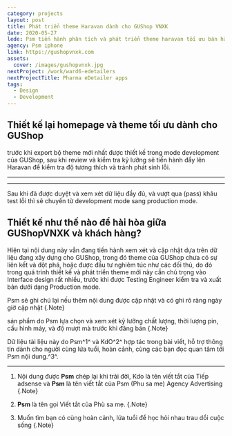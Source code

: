```yaml
---
category: projects
layout: post
title: Phát triển theme Haravan dành cho GUShop VNXK
date: 2020-05-27
lede: Psm tiến hành phân tích và phát triển theme haravan tối ưu bán hàng dành cho lĩnh vực thời trang gắn bó với thương hiệu GUShop VNXK.
agency: Psm iphone
link: https://gushopvnxk.com
assets:
  cover: /images/gushopvnxk.jpg
nextProject: /work/ward6-edetailers
nextProjectTitle: Pharma eDetailer apps
tags:
  - Design
  - Development
---
```


## Thiết kế lại homepage và theme tối ưu dành cho GUShop

trước khi export bộ theme mới nhất được thiết kế trong mode development của GUShop, sau khi review và kiểm tra kỹ lưỡng sẽ tiến hành đẩy lên Haravan để kiểm tra độ tương thích và tránh phát sinh lỗi.


---
<PostButton link="https://gushopvnxk.com" label="Truy cập vào GUShop VNXK hàng thời trang chất lượng cao" />

---


Sau khi đã được duyệt và xem xét dữ liệu đầy đủ, và vượt qua (pass) khâu test lỗi thì sẽ chuyển từ development mode sang production mode.

<Media ratio="668/1000" image="/images/gushopvnxk.jpg"/>

## Thiết kế như thế nào để hài hòa giữa GUShopVNXK và khách hàng?

Hiện tại nội dung này vẫn đang tiến hành xem xét và cập nhật dựa trên dữ liệu đang xây dựng cho GUShop, trong đó theme của GUShop chưa có sự liên kết và đột phá,
hoặc được đầu tư nghiêm túc như các đối thủ, do đó trong quá trình thiết kế và phát triển theme mới này cần chú trọng vào Interface design rất nhiều, trước khi được Testing Engineer kiểm tra và xuất bản dưới dạng Production mode.


Psm sẽ ghi chú lại nếu thêm nội dung được cập nhật và có ghi rõ ràng ngày giờ cập nhật {.Note}

sản phẩm do Psm lựa chọn và xem xét kỹ lưỡng chất lượng, thời lượng pin, cấu hình máy, và độ mượt mà trước khi đăng bán {.Note}


Dữ liệu tài liệu này do Psm^1^ và KdO^2^ hợp tác trong bài viết, hỗ trợ thông tin dành cho người cùng lứa tuổi, hoàn cảnh, cùng các bạn đọc quan tâm tới Psm nội dung.^3^.


<PostButton link="https://gushopvnxk.com" label="Truy cập vào hệ thống bán hàng thời trang GUShop VNXK, thời trang Việt nam xuất khẩu cao cấp" />


---

1. Nội dung được **Psm** chép lại khi trải đời, Kdo là tên viết tắt của Tiếp adsense và **Psm** là tên viết tắt của Psm (Phu sa me) Agency Advertising {.Note}

2. **Psm** là tên gọi Viết tắt của Phù sa mẹ. {.Note}

3. Muốn tìm bạn có cùng hoàn cảnh, lứa tuổi để học hỏi nhau trau dồi cuộc sống {.Note}

<script>
import Media from "../../src/components/Media";
import MediaYoutube from "../../src/components/MediaYoutube";
import PostButton from "../../src/components/PostButton";
export default {
  components: {
    Media,
    MediaYoutube,
    PostButton,
  }
}
</script>

